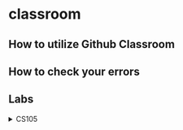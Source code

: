 # classroom
## How to utilize Github Classroom
## How to check your errors
## Labs
<details><summary>CS105</a></summary>
<a href="https://classroom.github.com/a/ZrhsKfxR">Lab1a</a><br>
<a href="https://classroom.github.com/a/syiGpEKh">Lab2a</a><br>
<a href="https://classroom.github.com/a/E6Xa_ThI">Lab2b</a><br>
<a href="https://classroom.github.com/a/cAkdw9iB">Lab3a</a><br>
<a href="https://classroom.github.com/a/ekf204gJ">Lab3c</a><br>
<a href="https://classroom.github.com/a/mn9Pwraf">Lab5b</a><br>
<a href="https://classroom.github.com/a/MgTKd_JY">Lab5c</a><br>
<a href="https://classroom.github.com/a/Ps2kEhXB">Lab6a</a><br>
<a href="https://classroom.github.com/a/wBqDVqtY">Lab6b</a><br>
<a href="https://classroom.github.com/a/bcwPc6_1">Lab6c</a><br>
<a href="https://classroom.github.com/a/h51ZLWVl">Lab6d</a><br>
<a href="https://classroom.github.com/a/4fxJqKTd">Lab7a</a><br>
</details>

